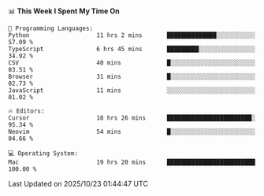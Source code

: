 <!--START_SECTION:waka-->
📊 **This Week I Spent My Time On** 

```text
💬 Programming Languages: 
Python                   11 hrs 2 mins       ██████████████░░░░░░░░░░░   57.09 % 
TypeScript               6 hrs 45 mins       █████████░░░░░░░░░░░░░░░░   34.92 % 
CSV                      40 mins             █░░░░░░░░░░░░░░░░░░░░░░░░   03.51 % 
Browser                  31 mins             █░░░░░░░░░░░░░░░░░░░░░░░░   02.73 % 
JavaScript               11 mins             ░░░░░░░░░░░░░░░░░░░░░░░░░   01.02 % 

🔥 Editors: 
Cursor                   18 hrs 26 mins      ████████████████████████░   95.34 % 
Neovim                   54 mins             █░░░░░░░░░░░░░░░░░░░░░░░░   04.66 % 

💻 Operating System: 
Mac                      19 hrs 20 mins      █████████████████████████   100.00 % 
```


 Last Updated on 2025/10/23 01:44:47 UTC
<!--END_SECTION:waka-->
